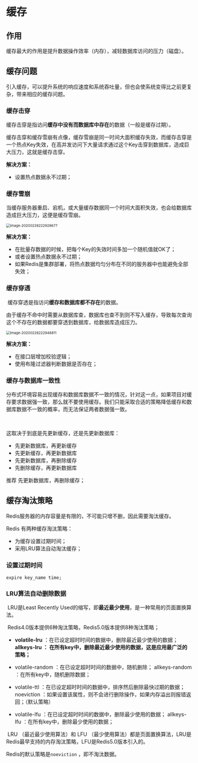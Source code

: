 # 缓存

## 作用

​	缓存最大的作用是提升数据操作效率（内存），减轻数据库访问的压力（磁盘）。



## 缓存问题

​	引入缓存，可以提升系统的响应速度和系统吞吐量，但也会使系统变得比之前更复杂，带来相应的缓存问题。



### 缓存击穿

​	缓存击穿是指访问**缓存中没有而数据库中存在**的数据（一般是缓存过期）。

​	缓存击穿和缓存雪崩有点像，缓存雪崩是同一时间大面积缓存失效，而缓存击穿是一个热点Key失效，在高并发访问下大量请求通过这个Key击穿到数据库，造成巨大压力，这就是缓存击穿。



**解决方案：**

- 设置热点数据永不过期；





### 缓存雪崩

​	当缓存服务器重启、宕机，或大量缓存数据同一个时间大面积失效，也会给数据库造成巨大压力，这便是缓存雪崩。





<img src="..\md_resource\image-20200228222928677.png" alt="image-20200228222928677" style="zoom:67%;" />

**解决方案：**

- 在批量存数据的时候，把每个Key的失效时间多加一个随机值就OK了；
- 或者设置热点数据永不过期；
- 如果Redis是集群部署，将热点数据均匀分布在不同的服务器中也能避免全部失效；



### 缓存穿透

​	缓存穿透是指访问**缓存和数据库都不存在**的数据。

​	由于缓存不命中时需要从数据库查，数据库也查不到则不写入缓存，导致每次查询这个不存在的数据都要穿透到数据库，给数据库造成压力。



<img src="..\md_resource\image-20200228222948811.png" alt="image-20200228222948811" style="zoom:67%;" />



**解决方案：**

- 在接口层增加校验逻辑；
- 使用布隆过滤器判断数据是否存在；





### 缓存与数据库一致性

​	分布式环境容易出现缓存和数据库数据不一致的情况，针对这一点，如果项目对缓存要求数据强一致，那么就不要使用缓存。我们只能采取合适的策略降低缓存和数据库数据不一致的概率，而无法保证两者数据强一致。

​	

这取决于到底是先更新缓存，还是先更新数据库：

- 先更新数据库，再更新缓存
- 先更新缓存，再更新数据库
- 先更新数据库，再删除缓存
- 先删除缓存，再更新数据库



推荐 先更新数据库，再删除缓存；




## 缓存淘汰策略

Redis服务器的内存容量是有限的，不可能只增不删，因此需要淘汰缓存。

Redis 有两种缓存淘汰策略：

- 为缓存设置过期时间；
- 采用LRU算法自动淘汰缓存；

### 设置过期时间

```
expire key_name time;
```



### LRU算法自动删除数据

​	LRU是Least Recently Used的缩写，即**最近最少使用**，是一种常用的页面置换算法。

​	Redis4.0版本提供6种淘汰策略，Redis5.0版本提供8种淘汰策略；



-  **volatile-lru** ：在已设定超时时间的数据中，删除最近最少使用的数据；
   **allkeys-lru  ： 在所有key中，删除最近最少使用的数据，这是应用最广泛的策略；**
-  volatile-random ：在已设定超时时间的数据中，随机删除；
   allkeys-random  ：在所有key中，随机删除数据；

-  volatile-ttl ：在已设定超时时间的数据中，排序然后删除最快过期的数据；
   noeviction ：如果设置该属性，则不会进行删除操作，如果内存溢出则报错返回；（默认策略）

-  volatile-lfu ：在已设定超时时间的数据中，删除最少使用的数据；
   allkeys-lfu  ：在所有key中，删除最少使用的数据；



​	LRU （最近最少使用算法）和 LFU （最少使用算法）都是页面置换算法，LRU是Redis最早支持的内存淘汰策略，LFU是Redis5.0版本引入的。



Redis的默认策略是`noeviction` ，即不淘汰数据。




